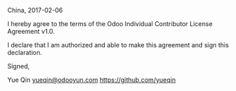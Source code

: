 

China, 2017-02-06

I hereby agree to the terms of the Odoo Individual Contributor License Agreement v1.0.

I declare that I am authorized and able to make this agreement and sign this declaration.

Signed,

Yue Qin yueqin@odooyun.com https://github.com/yueqin

